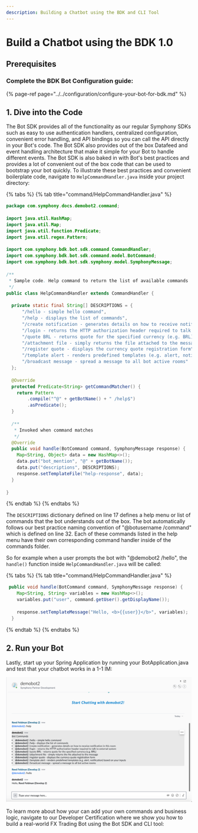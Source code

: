 ```yaml
---
description: Building a Chatbot using the BDK and CLI Tool
---
```


# Build a Chatbot using the BDK 1.0

## Prerequisites

### Complete the BDK Bot Configuration guide:

{% page-ref page="../../configuration/configure-your-bot-for-bdk.md" %}

## 1. Dive into the Code

The Bot SDK provides all of the functionality as our regular Symphony SDKs such as easy to use authentication handlers, centralized configuration, convenient error handling, and API bindings so you can call the API directly in your Bot's code. The Bot SDK also provides out of the box Datafeed and event handling architecture that make it simple for your Bot to handle different events. The Bot SDK is also baked in with Bot's best practices and provides a lot of convenient out of the box code that can be used to bootstrap your bot quickly. To illustrate these best practices and convenient boilerplate code, navigate to `HelpCommandHandler.java` inside your project directory:

{% tabs %}
{% tab title="command/HelpCommandHandler.java" %}
```java
package com.symphony.docs.demobot2.command;

import java.util.HashMap;
import java.util.Map;
import java.util.function.Predicate;
import java.util.regex.Pattern;

import com.symphony.bdk.bot.sdk.command.CommandHandler;
import com.symphony.bdk.bot.sdk.command.model.BotCommand;
import com.symphony.bdk.bot.sdk.symphony.model.SymphonyMessage;

/**
 * Sample code. Help command to return the list of available commands
 */
public class HelpCommandHandler extends CommandHandler {

  private static final String[] DESCRIPTIONS = {
      "/hello - simple hello command",
      "/help - displays the list of commands",
      "/create notification - generates details on how to receive notification in this room",
      "/login - returns the HTTP authorization header required to talk to external system",
      "/quote BRL - returns quote for the specified currency (e.g. BRL)",
      "/attachment file - simply returns the file attached to the message",
      "/register quote - displays the currency quote registration form",
      "/template alert - renders predefined templates (e.g. alert, notification) based on your inputs",
      "/broadcast message - spread a message to all bot active rooms"
  };

  @Override
  protected Predicate<String> getCommandMatcher() {
    return Pattern
        .compile("^@" + getBotName() + " /help$")
        .asPredicate();
  }

  /**
   * Invoked when command matches
   */
  @Override
  public void handle(BotCommand command, SymphonyMessage response) {
    Map<String, Object> data = new HashMap<>();
    data.put("bot_mention", "@" + getBotName());
    data.put("descriptions", DESCRIPTIONS);
    response.setTemplateFile("help-response", data);
  }

}
```
{% endtab %}
{% endtabs %}

The `DESCRIPTIONS` dictionary defined on line 17 defines a help menu or list of commands that the bot understands out of the box. The bot automatically follows our best practice naming convention of "@botusername /command" which is defined on line 32. Each of these commands listed in the help menu have their own corresponding command handler inside of the commands folder.

So for example when a user prompts the bot with "@demobot2 /hello", the `handle()` function inside `HelpCommandHandler.java` will be called:

{% tabs %}
{% tab title="command/HelpCommandHandler.java" %}
```java
 public void handle(BotCommand command, SymphonyMessage response) {
    Map<String, String> variables = new HashMap<>();
    variables.put("user", command.getUser().getDisplayName());

    response.setTemplateMessage("Hello, <b>{{user}}</b>", variables);
  }
```
{% endtab %}
{% endtabs %}

## 2.  Run your Bot

Lastly, start up your Spring Application by running your BotApplication.java and test that your chatbot works in a 1-1 IM:

![](../../../.gitbook/assets/screen-shot-2020-07-11-at-6.31.58-pm%20%281%29.png)

To learn more about how your can add your own commands and business logic, navigate to our Developer Certification where we show you how to build a real-world FX Trading Bot using the Bot SDK and CLI tool:

